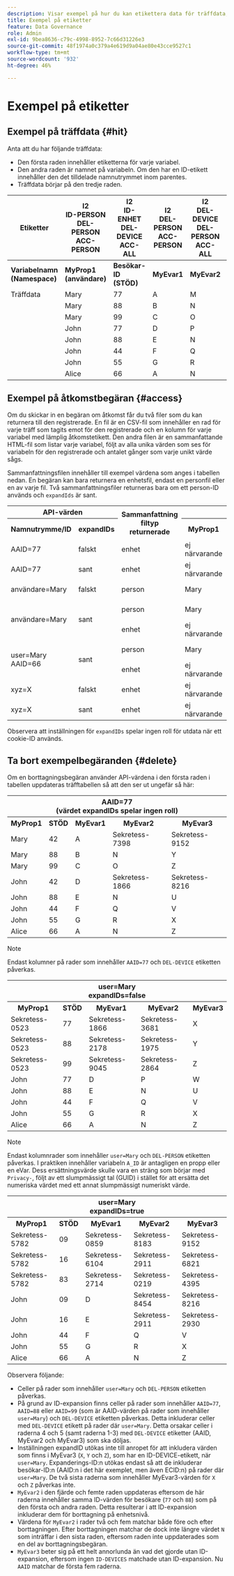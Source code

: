 ```yaml
---
description: Visar exempel på hur du kan etikettera data för träffdata, åtkomstbegäranden och borttagningsbegäranden
title: Exempel på etiketter
feature: Data Governance
role: Admin
exl-id: 9bea8636-c79c-4998-8952-7c66d31226e3
source-git-commit: 48f1974a0c379a4e619d9a04ae80e43cce9527c1
workflow-type: tm+mt
source-wordcount: '932'
ht-degree: 46%

---
```


# Exempel på etiketter

## Exempel på träffdata {#hit}

Anta att du har följande träffdata:

* Den första raden innehåller etiketterna för varje variabel.
* Den andra raden är namnet på variabeln. Om den har en ID-etikett innehåller den det tilldelade namnutrymmet inom parentes.
* Träffdata börjar på den tredje raden.

| Etiketter | I2 <br> ID-PERSON <br> DEL-PERSON <br> ACC-PERSON | I2 <br> ID-ENHET <br> DEL-DEVICE <br> ACC-ALL | I2 <br> DEL-PERSON <br> ACC-PERSON | I2 <br> DEL-DEVICE <br> DEL-PERSON <br> ACC-ALL | I2 <br> ID-ENHET <br> DEL-DEVICE <br> ACC-ALL |
|---|---|---|---|---|---|
| **Variabelnamn** <br> **(Namespace)** | **MyProp1** <br> **(användare)** | **Besökar-ID** <br> **(STÖD)** | **MyEvar1** | **MyEvar2** | **MyEvar3** <br> **(xyz)** |
| Träffdata | Mary | 77 | A | M | X |
| | Mary | 88 | B | N | Y |
| | Mary | 99 | C | O | Z |
| | John | 77 | D | P | W |
| | John | 88 | E | N | U |
| | John | 44 | F | Q | V |
| | John | 55 | G | R | X |
| | Alice | 66 | A | N | Z |

## Exempel på åtkomstbegäran {#access}

Om du skickar in en begäran om åtkomst får du två filer som du kan returnera till den registrerade. En fil är en CSV-fil som innehåller en rad för varje träff som tagits emot för den registrerade och en kolumn för varje variabel med lämplig åtkomstetikett. Den andra filen är en sammanfattande HTML-fil som listar varje variabel, följt av alla unika värden som ses för variabeln för den registrerade och antalet gånger som varje unikt värde sågs.

Sammanfattningsfilen innehåller till exempel värdena som anges i tabellen nedan. En begäran kan bara returnera en enhetsfil, endast en personfil eller en av varje fil. Två sammanfattningsfiler returneras bara om ett person-ID används och `expandIds` är sant.

<table>
  <tr>
    <th colspan="2" style="text-align:center">API-värden</th>
    <th rowspan="2">Sammanfattning<br/>filtyp<br/>returnerade</th>
    <th colspan="5" style="text-align:center">Data i sammanfattad åtkomstfil</th>
  </tr>
  <tr>
    <th>Namnutrymme/ID</th>
    <th>expandIDs</th>
    <th>MyProp1</th>
    <th>Besökar-ID</th>
    <th>MyEvar1</th>
    <th>MyEvar2</th>
    <th>MyEvar3</th>
  </tr>
  <tr>
    <td>AAID=77</td>
    <td>falskt</td>
    <td>enhet</td>
    <td>ej närvarande</td>
    <td>77</td>
    <td>ej närvarande</td>
    <td>M, P</td>
    <td>X, W</td>
  </tr>
  <tr>
    <td>AAID=77</td>
    <td>sant</td>
    <td>enhet</td>
    <td>ej närvarande</td>
    <td>77</td>
    <td>ej närvarande</td>
    <td>M, P</td>
    <td>X, W</td>
  </tr>
  <tr>
    <td>användare=Mary</td>
    <td>falskt</td>
    <td>person</td>
    <td>Mary</td>
    <td>77, 88, 99</td>
    <td>A, B, C</td>
    <td>M, N, O</td>
    <td>X, Y, Z</td>
  </tr>
  <tr>
    <td rowspan="2">användare=Mary</td>
    <td rowspan="2">sant</td>
    <td>person</td>
    <td>Mary</td>
    <td>77, 88, 99</td>
    <td>A, B, C</td>
    <td>M, N, O</td>
    <td>X, Y, Z</td>
  </tr>
  <tr>
    <td>enhet</td>
    <td>ej närvarande</td>
    <td>77, 88</td>
    <td>A, B, C</td>
    <td>N, P</td>
    <td>U, W</td>
  </tr>
  <tr>
    <td rowspan="2">user=Mary<br>AAID=66</td>
    <td rowspan="2">sant</td>
    <td>person</td>
    <td>Mary</td>
    <td>77, 88, 99</td>
    <td>A, B, C</td>
    <td>M, N, O</td>
    <td>X, Y, Z</td>
  </tr>
  <tr>
    <td>enhet</td>
    <td>ej närvarande</td>
    <td>66, 77, 88</td>
    <td>A, B, C</td>
    <td>N, P</td>
    <td>U, W, Z</td>
  </tr>
  <tr>
    <td>xyz=X</td>
    <td>falskt</td>
    <td>enhet</td>
    <td>ej närvarande</td>
    <td>55, 77</td>
    <td>ej närvarande</td>
    <td>M, R</td>
    <td>X</td>
  </tr>
  <tr>
    <td>xyz=X</td>
    <td>sant</td>
    <td>enhet</td>
    <td>ej närvarande</td>
    <td>55, 77</td>
    <td>ej närvarande</td>
    <td>M, P, R</td>
    <td>W, X</td>
  </tr>
</table>

Observera att inställningen för `expandIDs` spelar ingen roll för utdata när ett cookie-ID används.

## Ta bort exempelbegäranden {#delete}

Om en borttagningsbegäran använder API-värdena i den första raden i tabellen uppdateras träfftabellen så att den ser ut ungefär så här:

<table>
  <tr>
    <th colspan="5" style="text-align:center">AAID=77 <br>(värdet expandIDs spelar ingen roll)</th>
  </tr>
  <tr>
    <th>MyProp1</th>
    <th>STÖD</th>
    <th>MyEvar1</th>
    <th>MyEvar2</th>
    <th>MyEvar3</th>
  </tr>
  <tr>
    <td>Mary</td>
    <td>42</td>
    <td>A</td>
    <td>Sekretess-7398</td>
    <td>Sekretess-9152</td>
  </tr>
  <tr>
    <td>Mary</td>
    <td>88</td>
    <td>B</td>
    <td>N</td>
    <td>Y</td>
  </tr>
  <tr>
    <td>Mary</td>
    <td>99</td>
    <td>C</td>
    <td>O</td>
    <td>Z</td>
  </tr>
  <tr>
    <td>John</td>
    <td>42</td>
    <td>D</td>
    <td>Sekretess-1866</td>
    <td>Sekretess-8216</td>
  </tr>
  <tr>
    <td>John</td>
    <td>88</td>
    <td>E</td>
    <td>N</td>
    <td>U</td>
  </tr>
  <tr>
    <td>John</td>
    <td>44</td>
    <td>F</td>
    <td>Q</td>
    <td>V</td>
  </tr>
  <tr>
    <td>John</td>
    <td>55</td>
    <td>G</td>
    <td>R</td>
    <td>X</td>
  </tr>
  <tr>
    <td>Alice</td>
    <td>66</td>
    <td>A</td>
    <td>N</td>
    <td>Z</td>
  </tr>
</table>

>[!NOTE]
>
>Endast kolumner på rader som innehåller `AAID=77` och `DEL-DEVICE` etiketten påverkas.

<table>
  <tr>
    <th colspan="5" style="text-align:center">user=Mary <br> expandIDs=false</th>
  </tr>
  <tr>
    <th>MyProp1</th>
    <th>STÖD</th>
    <th>MyEvar1</th>
    <th>MyEvar2</th>
    <th>MyEvar3</th>
  </tr>
  <tr>
    <td>Sekretess-0523</td>
    <td>77</td>
    <td>Sekretess-1866</td>
    <td>Sekretess-3681</td>
    <td>X</td>
  </tr>
  <tr>
    <td>Sekretess-0523</td>
    <td>88</td>
    <td>Sekretess-2178</td>
    <td>Sekretess-1975</td>
    <td>Y</td>
  </tr>
  <tr>
    <td>Sekretess-0523</td>
    <td>99</td>
    <td>Sekretess-9045</td>
    <td>Sekretess-2864</td>
    <td>Z</td>
  </tr>
  <tr>
    <td>John</td>
    <td>77</td>
    <td>D</td>
    <td>P</td>
    <td>W</td>
  </tr>
  <tr>
    <td>John</td>
    <td>88</td>
    <td>E</td>
    <td>N</td>
    <td>U</td>
  </tr>
  <tr>
    <td>John</td>
    <td>44</td>
    <td>F</td>
    <td>Q</td>
    <td>V</td>
  </tr>
  <tr>
    <td>John</td>
    <td>55</td>
    <td>G</td>
    <td>R</td>
    <td>X</td>
  </tr>
  <tr>
    <td>Alice</td>
    <td>66</td>
    <td>A</td>
    <td>N</td>
    <td>Z</td>
  </tr>
</table>

>[!NOTE]
>
>Endast kolumnrader som innehåller `user=Mary` och `DEL-PERSON` etiketten påverkas. I praktiken innehåller variabeln `A_ID` är antagligen en propp eller en eVar. Dess ersättningsvärde skulle vara en sträng som börjar med `Privacy-`, följt av ett slumpmässigt tal (GUID) i stället för att ersätta det numeriska värdet med ett annat slumpmässigt numeriskt värde.

<table>
  <tr>
    <th colspan="5" style="text-align:center">user=Mary <br> expandIDs=true</th>
  </tr>
  <tr>
    <th>MyProp1</th>
    <th>STÖD</th>
    <th>MyEvar1</th>
    <th>MyEvar2</th>
    <th>MyEvar3</th>
  </tr>
  <tr>
    <td>Sekretess-5782</td>
    <td>09</td>
    <td>Sekretess-0859</td>
    <td>Sekretess-8183</td>
    <td>Sekretess-9152</td>
  </tr>
  <tr>
    <td>Sekretess-5782</td>
    <td>16</td>
    <td>Sekretess-6104</td>
    <td>Sekretess-2911</td>
    <td>Sekretess-6821</td>
  </tr>
  <tr>
    <td>Sekretess-5782</td>
    <td>83</td>
    <td>Sekretess-2714</td>
    <td>Sekretess-0219</td>
    <td>Sekretess-4395</td>
  </tr>
  <tr>
    <td>John</td>
    <td>09</td>
    <td>D</td>
    <td>Sekretess-8454</td>
    <td>Sekretess-8216</td>
  </tr>
  <tr>
    <td>John</td>
    <td>16</td>
    <td>E</td>
    <td>Sekretess-2911</td>
    <td>Sekretess-2930</td>
  </tr>
  <tr>
    <td>John</td>
    <td>44</td>
    <td>F</td>
    <td>Q</td>
    <td>V</td>
  </tr>
  <tr>
    <td>John</td>
    <td>55</td>
    <td>G</td>
    <td>R</td>
    <td>X</td>
  </tr>
  <tr>
    <td>Alice</td>
    <td>66</td>
    <td>A</td>
    <td>N</td>
    <td>Z</td>
  </tr>
</table>

Observera följande:

* Celler på rader som innehåller `user=Mary` och `DEL-PERSON` etiketten påverkas.
* På grund av ID-expansion finns celler på rader som innehåller `AAID=77`, `AAID=88` eller `AAID=99` (som är AAID-värden på rader som innehåller `user=Mary`) och `DEL-DEVICE` etiketten påverkas. Detta inkluderar celler med `DEL-DEVICE` etikett på rader där `user=Mary`. Detta orsakar celler i raderna 4 och 5 (samt raderna 1-3) med `DEL-DEVICE` etiketter (AAID, MyEvar2 och MyEvar3) som ska döljas.
* Inställningen expandID utökas inte till anropet för att inkludera värden som finns i MyEvar3 (`X`, `Y` och `Z`), som har en ID-DEVICE-etikett, när `user=Mary`. Expanderings-ID:n utökas endast så att de inkluderar besökar-ID:n (AAID:n i det här exemplet, men även ECID:n) på rader där `user=Mary`. De två sista raderna som innehåller MyEvar3-värden för `X` och `Z` påverkas inte.
* `MyEvar2` i den fjärde och femte raden uppdateras eftersom de här raderna innehåller samma ID-värden för besökare (`77` och `88`) som på den första och andra raden. Detta resulterar i att ID-expansion inkluderar dem för borttagning på enhetsnivå.
* Värdena för `MyEvar2` i rader två och fem matchar både före och efter borttagningen. Efter borttagningen matchar de dock inte längre värdet `N` som inträffar i den sista raden, eftersom raden inte uppdaterades som en del av borttagningsbegäran.
* `MyEvar3` beter sig på ett helt annorlunda än vad det gjorde utan ID-expansion, eftersom ingen `ID-DEVICES` matchade utan ID-expansion. Nu `AAID` matchar de första fem raderna.
